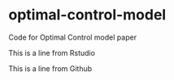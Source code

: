 # optimal-control-model
Code for Optimal Control model paper

This is a line from Rstudio

This is a line from Github
